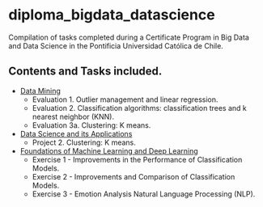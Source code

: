 # diploma_bigdata_datascience

Compilation of tasks completed during a Certificate Program in Big Data and Data Science in the Pontificia Universidad Católica de Chile.

## Contents and Tasks included.
* <a href="https://github.com/pherreragalvez/big_data_science_diploma/tree/main/Miner%C3%ADa%20de%20datos" target="_blank">Data Mining</a>
  * Evaluation 1. Outlier management and linear regression.
  * Evaluation 2. Classification algorithms: classification trees and k nearest neighbor (KNN).
  * Evaluation 3a. Clustering: K means.
* <a href="https://github.com/pherreragalvez/big_data_science_diploma/tree/main/Ciencia%20de%20datos%20y%20sus%20aplicaciones" target="_blank">Data Science and its Applications</a>
  * Project 2. Clustering: K means.
* <a href="https://github.com/pherreragalvez/big_data_science_diploma/tree/main/Fundamentos%20ML%20DL" target="_blank">Foundations of Machine Learning and Deep Learning</a>
  * Exercise 1 - Improvements in the Performance of Classification Models.
  * Exercise 2 - Improvements and Comparison of Classification Models.
  * Exercise 3 - Emotion Analysis Natural Language Processing (NLP).


